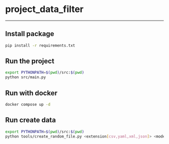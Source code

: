 # project_data_filter

---


## Install package

```bash
pip install -r requirements.txt
```


## Run the project

```bash
export PYTHONPATH=$(pwd)/src:$(pwd)
python src/main.py
```

## Run with docker

```bash
docker compose up -d
```


## Run create data

```bash
export PYTHONPATH=$(pwd)/src:$(pwd)
python tools/create_random_file.py <extension[csv,yaml,xml,json]> <mode [student,item]>
```